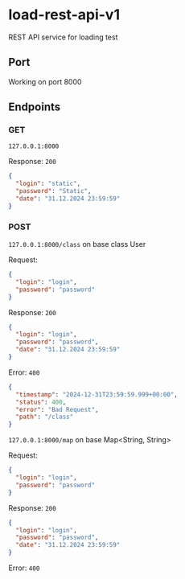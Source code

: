 # load-rest-api-v1
REST API service for loading test

## Port
Working on port 8000 

## Endpoints
### GET
`127.0.0.1:8000`

Response: `200`

```json
{
  "login": "static",
  "password": "Static",
  "date": "31.12.2024 23:59:59"
}
```
### POST
`127.0.0.1:8000/class` on base class User

Request:
```json
{
  "login": "login",
  "password": "password"
}
```

Response: `200`

```json
{
  "login": "login",
  "password": "password",
  "date": "31.12.2024 23:59:59"
}
```

Error: `400`

```json
{
  "timestamp": "2024-12-31T23:59:59.999+00:00",
  "status": 400,
  "error": "Bad Request",
  "path": "/class"
}
```

`127.0.0.1:8000/map` on base Map<String, String>

Request:
```json
{
  "login": "login",
  "password": "password"
}
```

Response: `200`

```json
{
  "login": "login",
  "password": "password",
  "date": "31.12.2024 23:59:59"
}
```

Error: `400`

```json
```
